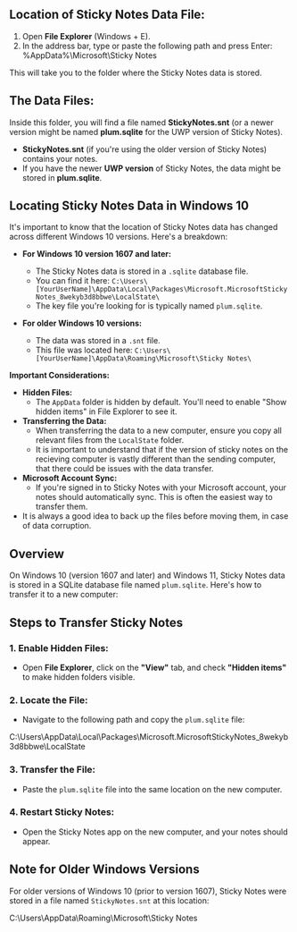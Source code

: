 ## Location of Sticky Notes Data File:

1. Open **File Explorer** (Windows + E).
2. In the address bar, type or paste the following path and press Enter:
%AppData%\Microsoft\Sticky Notes

This will take you to the folder where the Sticky Notes data is stored.

## The Data Files:

Inside this folder, you will find a file named **StickyNotes.snt** (or a newer version might be named **plum.sqlite** for the UWP version of Sticky Notes).

- **StickyNotes.snt** (if you're using the older version of Sticky Notes) contains your notes.
- If you have the newer **UWP version** of Sticky Notes, the data might be stored in **plum.sqlite**.


## Locating Sticky Notes Data in Windows 10

It's important to know that the location of Sticky Notes data has changed across different Windows 10 versions. Here's a breakdown:

* **For Windows 10 version 1607 and later:**
    * The Sticky Notes data is stored in a `.sqlite` database file.
    * You can find it here: `C:\Users\[YourUserName]\AppData\Local\Packages\Microsoft.MicrosoftStickyNotes_8wekyb3d8bbwe\LocalState\`
    * The key file you're looking for is typically named `plum.sqlite`.

* **For older Windows 10 versions:**
    * The data was stored in a `.snt` file.
    * This file was located here: `C:\Users\[YourUserName]\AppData\Roaming\Microsoft\Sticky Notes\`

**Important Considerations:**

* **Hidden Files:**
    * The `AppData` folder is hidden by default. You'll need to enable "Show hidden items" in File Explorer to see it.
* **Transferring the Data:**
    * When transferring the data to a new computer, ensure you copy all relevant files from the `LocalState` folder.
    * It is important to understand that if the version of sticky notes on the recieving computer is vastly different than the sending computer, that there could be issues with the data transfer.
* **Microsoft Account Sync:**
    * If you're signed in to Sticky Notes with your Microsoft account, your notes should automatically sync. This is often the easiest way to transfer them.
* It is always a good idea to back up the files before moving them, in case of data corruption.

## Overview

On Windows 10 (version 1607 and later) and Windows 11, Sticky Notes data is stored in a SQLite database file named `plum.sqlite`. Here's how to transfer it to a new computer:

## Steps to Transfer Sticky Notes

### 1. Enable Hidden Files:
- Open **File Explorer**, click on the **"View"** tab, and check **"Hidden items"** to make hidden folders visible.

### 2. Locate the File:
- Navigate to the following path and copy the `plum.sqlite` file:

C:\Users<YourUsername>\AppData\Local\Packages\Microsoft.MicrosoftStickyNotes_8wekyb3d8bbwe\LocalState


### 3. Transfer the File:
- Paste the `plum.sqlite` file into the same location on the new computer.

### 4. Restart Sticky Notes:
- Open the Sticky Notes app on the new computer, and your notes should appear.

## Note for Older Windows Versions

For older versions of Windows 10 (prior to version 1607), Sticky Notes were stored in a file named `StickyNotes.snt` at this location:

C:\Users<YourUsername>\AppData\Roaming\Microsoft\Sticky Notes